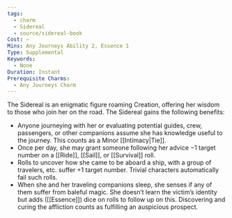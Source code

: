 ```yaml
---
tags:
  - charm
  - Sidereal
  - source/sidereal-book
Cost: —
Mins: Any Journeys Ability 2, Essence 1
Type: Supplemental
Keywords:
  - None
Duration: Instant
Prerequisite Charms:
  - Any Journeys Charm
---
```

The Sidereal is an enigmatic figure roaming Creation, offering her wisdom to those who join her on the road. The Sidereal gains the following benefits: 
-  Anyone journeying with her or evaluating potential guides, crew, passengers, or other companions assume she has knowledge useful to the journey. This counts as a Minor [[Intimacy|Tie]]. 
-  Once per day, she may grant someone following her advice −1 target number on a [[Ride]], [[Sail]], or [[Survival]] roll. 
-  Rolls to uncover how she came to be aboard a ship, with a group of travelers, etc. suffer +1 target number. Trivial characters automatically fail such rolls. 
-  When she and her traveling companions sleep, she senses if any of them suffer from baleful magic. She doesn’t learn the victim’s identity but adds ([[Essence]]) dice on rolls to follow up on this. Discovering and curing the affliction counts as fulfilling an auspicious prospect.